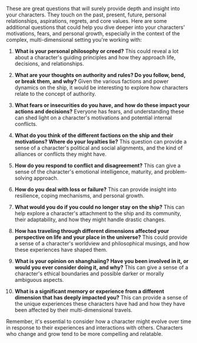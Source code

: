 These are great questions that will surely provide depth and insight into your characters. They touch on the past, present, future, personal relationships, aspirations, regrets, and core values. Here are some additional questions that could help you dive deeper into your characters' motivations, fears, and personal growth, especially in the context of the complex, multi-dimensional setting you're working with:

1. **What is your personal philosophy or creed?** This could reveal a lot about a character's guiding principles and how they approach life, decisions, and relationships.

2. **What are your thoughts on authority and rules? Do you follow, bend, or break them, and why?** Given the various factions and power dynamics on the ship, it would be interesting to explore how characters relate to the concept of authority.

3. **What fears or insecurities do you have, and how do these impact your actions and decisions?** Everyone has fears, and understanding these can shed light on a character's motivations and potential internal conflicts.

4. **What do you think of the different factions on the ship and their motivations? Where do your loyalties lie?** This question can provide a sense of a character's political and social alignments, and the kind of alliances or conflicts they might have.

5. **How do you respond to conflict and disagreement?** This can give a sense of the character's emotional intelligence, maturity, and problem-solving approach.

6. **How do you deal with loss or failure?** This can provide insight into resilience, coping mechanisms, and personal growth.

7. **What would you do if you could no longer stay on the ship?** This can help explore a character's attachment to the ship and its community, their adaptability, and how they might handle drastic changes.

8. **How has traveling through different dimensions affected your perspective on life and your place in the universe?** This could provide a sense of a character's worldview and philosophical musings, and how these experiences have shaped them.

9. **What is your opinion on shanghaiing? Have you been involved in it, or would you ever consider doing it, and why?** This can give a sense of a character's ethical boundaries and possible darker or morally ambiguous aspects.

10. **What is a significant memory or experience from a different dimension that has deeply impacted you?** This can provide a sense of the unique experiences these characters have had and how they have been affected by their multi-dimensional travels.

Remember, it's essential to consider how a character might evolve over time in response to their experiences and interactions with others. Characters who change and grow tend to be more compelling and relatable.
